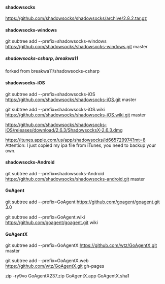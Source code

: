 #### shadowsocks

https://github.com/shadowsocks/shadowsocks/archive/2.8.2.tar.gz

#### shadowsocks-windows

git subtree add --prefix=shadowsocks-windows https://github.com/shadowsocks/shadowsocks-windows.git master

##### shadowsocks-csharp, breakwa11

forked from breakwa11/shadowsocks-csharp

#### shadowsocks-iOS

git subtree add --prefix=shadowsocks-iOS https://github.com/shadowsocks/shadowsocks-iOS.git master

git subtree add --prefix=shadowsocks-iOS.wiki https://github.com/shadowsocks/shadowsocks-iOS.wiki.git master

https://github.com/shadowsocks/shadowsocks-iOS/releases/download/2.6.3/ShadowsocksX-2.6.3.dmg

https://itunes.apple.com/us/app/shadowsocks/id665729974?mt=8 
Attention: I just copied my ipa file from iTunes, you need to backup your own.

#### shadowsocks-Android

git subtree add --prefix=shadowsocks-Android https://github.com/shadowsocks/shadowsocks-android.git master

#### GoAgent

git subtree add --prefix=GoAgent https://github.com/goagent/goagent.git 3.0

git subtree add --prefix=GoAgent.wiki https://github.com/goagent/goagent.git wiki


#### GoAgentX

git subtree add --prefix=GoAgentX https://github.com/wtz/GoAgentX.git master

git subtree add --prefix=GoAgentX.web https://github.com/wtz/GoAgentX.git gh-pages

zip -ry9vo GoAgentX237.zip GoAgentX.app GoAgentX.sha1

